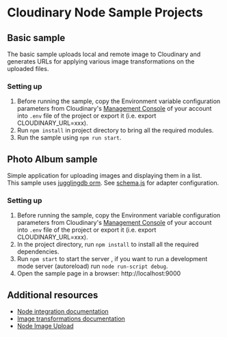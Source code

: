 # Cloudinary Node Sample Projects #

## Basic sample

The basic sample uploads local and remote image to Cloudinary and generates URLs for applying various image transformations on the uploaded files.

### Setting up

1. Before running the sample, copy the Environment variable configuration parameters from Cloudinary's [Management Console](https://cloudinary.com/console) of your account into `.env` file of the project or export it (i.e. export CLOUDINARY_URL=xxx).
1. Run `npm install` in project directory to bring all the required modules. 
1. Run the sample using `npm run start`.

## Photo Album sample

Simple application for uploading images and displaying them in a list.  
This sample uses [jugglingdb orm](https://github.com/1602/jugglingdb). 
See [schema.js](photo_album/config/schema.js) for adapter configuration.

### Setting up
1. Before running the sample, copy the Environment variable configuration parameters from Cloudinary's [Management Console](https://cloudinary.com/console) of your account into `.env` file of the project or export it (i.e. export CLOUDINARY_URL=xxx).
1. In the project directory, run `npm install` to install all the required dependencies.
1. Run `npm start` to start the server , if you want to run a
   development mode server (autoreload) run `node run-script debug`.
1. Open the sample page in a browser: http://localhost:9000


## Additional resources ##

* [Node integration documentation](http://cloudinary.com/documentation/node_integration)
* [Image transformations documentation](http://cloudinary.com/documentation/node_image_manipulation)
* [Node Image Upload](http://cloudinary.com/documentation/node_image_upload)
